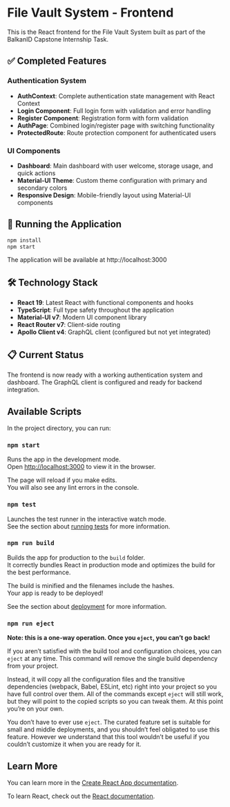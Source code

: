 # File Vault System - Frontend

This is the React frontend for the File Vault System built as part of the BalkanID Capstone Internship Task.

## ✅ Completed Features

### Authentication System
- **AuthContext**: Complete authentication state management with React Context
- **Login Component**: Full login form with validation and error handling
- **Register Component**: Registration form with form validation
- **AuthPage**: Combined login/register page with switching functionality
- **ProtectedRoute**: Route protection component for authenticated users

### UI Components
- **Dashboard**: Main dashboard with user welcome, storage usage, and quick actions
- **Material-UI Theme**: Custom theme configuration with primary and secondary colors
- **Responsive Design**: Mobile-friendly layout using Material-UI components

## 🚀 Running the Application

```bash
npm install
npm start
```

The application will be available at http://localhost:3000

## 🛠 Technology Stack

- **React 19**: Latest React with functional components and hooks
- **TypeScript**: Full type safety throughout the application
- **Material-UI v7**: Modern UI component library
- **React Router v7**: Client-side routing
- **Apollo Client v4**: GraphQL client (configured but not yet integrated)

## 📋 Current Status

The frontend is now ready with a working authentication system and dashboard. The GraphQL client is configured and ready for backend integration.

## Available Scripts

In the project directory, you can run:

### `npm start`

Runs the app in the development mode.\
Open [http://localhost:3000](http://localhost:3000) to view it in the browser.

The page will reload if you make edits.\
You will also see any lint errors in the console.

### `npm test`

Launches the test runner in the interactive watch mode.\
See the section about [running tests](https://facebook.github.io/create-react-app/docs/running-tests) for more information.

### `npm run build`

Builds the app for production to the `build` folder.\
It correctly bundles React in production mode and optimizes the build for the best performance.

The build is minified and the filenames include the hashes.\
Your app is ready to be deployed!

See the section about [deployment](https://facebook.github.io/create-react-app/docs/deployment) for more information.

### `npm run eject`

**Note: this is a one-way operation. Once you `eject`, you can’t go back!**

If you aren’t satisfied with the build tool and configuration choices, you can `eject` at any time. This command will remove the single build dependency from your project.

Instead, it will copy all the configuration files and the transitive dependencies (webpack, Babel, ESLint, etc) right into your project so you have full control over them. All of the commands except `eject` will still work, but they will point to the copied scripts so you can tweak them. At this point you’re on your own.

You don’t have to ever use `eject`. The curated feature set is suitable for small and middle deployments, and you shouldn’t feel obligated to use this feature. However we understand that this tool wouldn’t be useful if you couldn’t customize it when you are ready for it.

## Learn More

You can learn more in the [Create React App documentation](https://facebook.github.io/create-react-app/docs/getting-started).

To learn React, check out the [React documentation](https://reactjs.org/).
